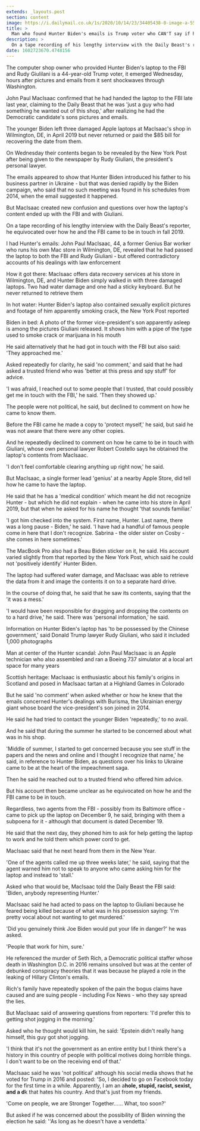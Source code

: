 ```yaml
--- 
extends: _layouts.post 
section: content 
image: https://i.dailymail.co.uk/1s/2020/10/14/23/34405438-0-image-a-55_1602714947338.jpg 
title: > 
  Man who found Hunter Biden's emails is Trump voter who CAN'T say if he told FBI or they came to him 
description: > 
  On a tape recording of his lengthy interview with the Daily Beast's reporter, he equivocated over how he and the FBI came to be in touch in fall 2019.Before the FBI came he made a copy to 'protect myself,' he said, but said he was not aware that there were any other copies.His account varied slightly from that reported by the New York Post, which said he could not 'positively identify' Hunter Biden.But his account then became unclear as he equivocated on how he and the FBI came to be in touch.Asked who that would be, MacIsaac told the Daily Beast the FBI said: 'Biden, anybody representing Hunter.' 
date: 1602723670.4748156 
--- 
```

The computer shop owner who provided Hunter Biden's laptop to the FBI and Rudy Giulilani is a 44-year-old Trump voter, it emerged Wednesday, hours after pictures and emails from it sent shockwaves through Washington.

John Paul MacIsaac confirmed that he had handed the laptop to the FBI late last year, claiming to the Daily Beast that he was 'just a guy who had something he wanted out of this shop,' after realizing he had the Democratic candidate's sons pictures and emails.

The younger Biden left three damaged Apple laptops at MacIsaac's shop in Wilmington, DE, in April 2019 but never returned or paid the $85 bill for recovering the date from them.

On Wednesday their contents began to be revealed by the New York Post after being given to the newspaper by Rudy Giuliani, the president's personal lawyer.

The emails appeared to show that Hunter Biden introduced his father to his business partner in Ukraine - but that was denied rapidly by the Biden campaign, who said that no such meeting was found in his schedules from 2014, when the email suggested it happened.

But MacIsaac created new confusion and questions over how the laptop's content ended up with the FBI and with Giuliani.

On a tape recording of his lengthy interview with the Daily Beast's reporter, he equivocated over how he and the FBI came to be in touch in fall 2019.

I had Hunter's emails: John Paul MacIsaac, 44, a former Genius Bar worker who runs his own Mac store in Wilmington, DE, revealed that he had passed the laptop to both the FBI and Rudy Giuliani - but offered contradictory accounts of his dealings with law enforcement

How it got there: MacIsaac offers data recovery services at his store in Wilmington, DE, and Hunter Biden simply walked in with three damaged laptops. Two had water damage and one had a sticky keyboard. But he never returned to retrieve them

In hot water: Hunter Biden's laptop also contained sexually explicit pictures and footage of him apparently smoking crack, the New York Post reported

Biden in bed: A photo of the former vice-president's son apparently asleep is among the pictures Giuliani released. It shows him with a pipe of the type used to smoke crack or marijuana in his mouth

He said alternatively that he had got in touch with the FBI but also said: 'They approached me.'

Asked repeatedly for clarity, he said 'no comment,' and said that he had asked a trusted friend who was 'better at this press and spy stuff' for advice.

'I was afraid, I reached out to some people that I trusted, that could possibly get me in touch with the FBI,' he said. 'Then they showed up.'

The people were not political, he said, but declined to comment on how he came to know them.

Before the FBI came he made a copy to 'protect myself,' he said, but said he was not aware that there were any other copies.

And he repeatedly declined to comment on how he came to be in touch with Giuliani, whose own personal lawyer Robert Costello says he obtained the laptop's contents from MacIsaac.

'I don't feel comfortable clearing anything up right now,' he said.

But MacIsaac, a single former lead 'genius' at a nearby Apple Store, did tell how he came to have the laptop.

He said that he has a 'medical condition' which meant he did not recognize Hunter - but which he did not explain - when he came into his store in April 2019, but that when he asked for his name he thought 'that sounds familiar.'

'I got him checked into the system. First name, Hunter. Last name, there was a long pause - Biden,' he said. 'I have had a handful of famous people come in here that I don't recognize. Sabrina - the older sister on Cosby - she comes in here sometimes.'

The MacBook Pro also had a Beau Biden sticker on it, he said. His account varied slightly from that reported by the New York Post, which said he could not 'positively identify' Hunter Biden.

The laptop had suffered water damage, and MacIsaac was able to retrieve the data from it and image the contents it on to a separate hard drive.

In the course of doing that, he said that he saw its contents, saying that the 'it was a mess.'

'I would have been responsible for dragging and dropping the contents on to a hard drive,' he said. There was 'personal information,' he said.

Information on Hunter Biden's laptop has 'to be possessed by the Chinese government,' said Donald Trump lawyer Rudy Giuliani, who said it included 1,000 photographs

Man at center of the Hunter scandal: John Paul MacIsaac is an Apple technician who also assembled and ran a Boeing 737 simulator at a local art space for many years

Scottish heritage: MacIsaac is enthusiastic about his family's origins in Scotland and posed in MacIsaac tartan at a Highland Games in Colorado

But he said 'no comment' when asked whether or how he knew that the emails concerned Hunter's dealings with Burisma, the Ukrainian energy giant whose board the vice-president's son joined in 2014.

He said he had tried to contact the younger Biden 'repeatedly,' to no avail.

And he said that during the summer he started to be concerned about what was in his shop.

'Middle of summer, I started to get concerned because you see stuff in the papers and the news and online and I thought I recognize that name,' he said, in reference to Hunter Biden, as questions over his links to Ukraine came to be at the heart of the impeachment saga.

Then he said he reached out to a trusted friend who offered him advice.

But his account then became unclear as he equivocated on how he and the FBI came to be in touch.

Regardless, two agents from the FBI - possibly from its Baltimore office - came to pick up the laptop on December 9, he said, bringing with them a subpoena for it - although that document is dated December 19.

He said that the next day, they phoned him to ask for help getting the laptop to work and he told them which power cord to get.

MacIsaac said that he next heard from them in the New Year.

'One of the agents called me up three weeks later,' he said, saying that the agent warned him not to speak to anyone who came asking him for the laptop and instead to 'stall.'

Asked who that would be, MacIsaac told the Daily Beast the FBI said: 'Biden, anybody representing Hunter.'

MacIsaac said he had acted to pass on the laptop to Giuliani because he feared being killed because of what was in his possession saying: 'I'm pretty vocal about not wanting to get murdered.'

'Did you genuinely think Joe Biden would put your life in danger?' he was asked.

'People that work for him, sure.'

He referenced the murder of Seth Rich, a Democratic political staffer whose death in Washington D.C. in 2016 remains unsolved but was at the center of debunked conspiracy theories that it was because he played a role in the leaking of Hillary Clinton's emails.

Rich's family have repeatedly spoken of the pain the bogus claims have caused and are suing people - including Fox News - who they say spread the lies.

But MacIsaac said of answering questions from reporters: 'I'd prefer this to getting shot jogging in the morning.'

Asked who he thought would kill him, he said: 'Epstein didn't really hang himself, this guy got shot jogging.

'I think that it's not the government as an entire entity but I think there's a history in this country of people with political motives doing horrible things. I don't want to be on the receiving end of that.'

MacIsaac said he was 'not political' although his social media shows that he voted for Trump in 2016 and posted: 'So, I decided to go on Facebook today for the first time in a while. Apparently, I am an a**hole, stupid, racist, sexist, and a d**k that hates his country. And that's just from my friends.

'Come on people, we are Stronger Together...... What, too soon?'

But asked if he was concerned about the possibility of Biden winning the election he said: ''As long as he doesn't have a vendetta.'